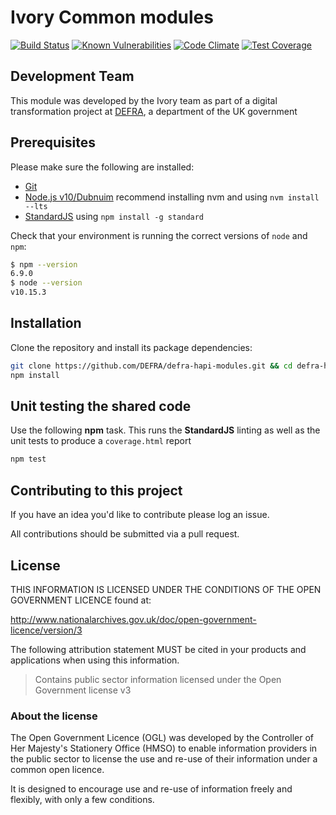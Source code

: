 # Ivory Common modules

[![Build Status](https://travis-ci.com/DEFRA/defra-hapi-modules.svg?branch=master)](https://travis-ci.com/DEFRA/defra-hapi-modules)
[![Known Vulnerabilities](https://snyk.io/test/github/defra/defra-hapi-modules/badge.svg)](https://snyk.io/test/github/defra/defra-hapi-modules)
[![Code Climate](https://codeclimate.com/github/DEFRA/defra-hapi-modules/badges/gpa.svg)](https://codeclimate.com/github/DEFRA/defra-hapi-modules)
[![Test Coverage](https://codeclimate.com/github/DEFRA/defra-hapi-modules/badges/coverage.svg)](https://codeclimate.com/github/DEFRA/defra-hapi-modules/coverage)

## Development Team

This module was developed by the Ivory team as part of a digital transformation project at [DEFRA](https://www.gov.uk/government/organisations/department-for-environment-food-rural-affairs), a department of the UK government

## Prerequisites

Please make sure the following are installed:

- [Git](https://git-scm.com/book/en/v2/Getting-Started-Installing-Git)
- [Node.js v10/Dubnuim](https://nodejs.org/en/) recommend
  installing nvm and using `nvm install --lts`
- [StandardJS](https://standardjs.com/) using `npm install -g standard`

Check that your environment is running the correct versions of `node` and `npm`:
```bash
$ npm --version
6.9.0
$ node --version
v10.15.3
```

## Installation

Clone the repository and install its package
dependencies:

```bash
git clone https://github.com/DEFRA/defra-hapi-modules.git && cd defra-hapi-modules
npm install
```

## Unit testing the shared code

Use the following **npm** task. This runs the **StandardJS**
linting as well as the unit tests to produce a `coverage.html`
report

```bash
npm test
```

## Contributing to this project

If you have an idea you'd like to contribute please log an issue.

All contributions should be submitted via a pull request.

## License

THIS INFORMATION IS LICENSED UNDER THE CONDITIONS OF THE OPEN
GOVERNMENT LICENCE found at:

<http://www.nationalarchives.gov.uk/doc/open-government-licence/version/3>

The following attribution statement MUST be cited in your products
and applications when using this information.

>Contains public sector information licensed under the Open
>Government license v3

### About the license

The Open Government Licence (OGL) was developed by the Controller
of Her Majesty's Stationery Office (HMSO) to enable information
providers in the public sector to license the use and re-use of
their information under a common open licence.

It is designed to encourage use and re-use of information freely
and flexibly, with only a few conditions.

